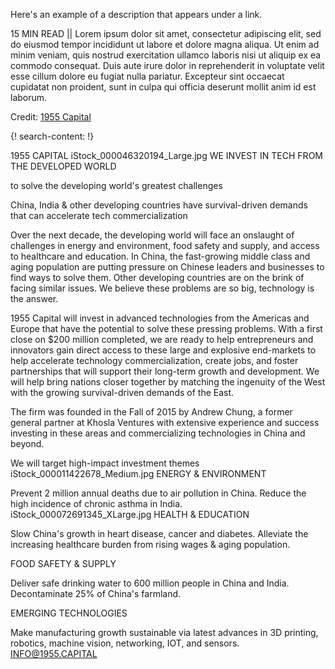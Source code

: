 Here's an example of a description that appears under a link.

15 MIN READ || Lorem ipsum dolor sit amet, consectetur adipiscing elit, sed do eiusmod tempor incididunt ut labore et dolore magna aliqua. Ut enim ad minim veniam, quis nostrud exercitation ullamco laboris nisi ut aliquip ex ea commodo consequat. Duis aute irure dolor in reprehenderit in voluptate velit esse cillum dolore eu fugiat nulla pariatur. Excepteur sint occaecat cupidatat non proident, sunt in culpa qui officia deserunt mollit anim id est laborum.

Credit: [1955 Capital](http://www.1955.capital/)

{! search-content: !}



1955 CAPITAL
iStock_000046320194_Large.jpg
WE INVEST IN TECH FROM THE DEVELOPED WORLD

to solve the developing world's greatest challenges

China, India & other developing countries have survival-driven demands that can accelerate tech commercialization

Over the next decade, the developing world will face an onslaught of challenges in energy and environment, food safety and supply, and access to healthcare and education. In China, the fast-growing middle class and aging population are putting pressure on Chinese leaders and businesses to find ways to solve them. Other developing countries are on the brink of facing similar issues. We believe these problems are so big, technology is the answer.

1955 Capital will invest in advanced technologies from the Americas and Europe that have the potential to solve these pressing problems. With a first close on $200 million completed, we are ready to help entrepreneurs and innovators gain direct access to these large and explosive end-markets to help accelerate technology commercialization, create jobs, and foster partnerships that will support their long-term growth and development. We will help bring nations closer together by matching the ingenuity of the West with the growing survival-driven demands of the East.

The firm was founded in the Fall of 2015 by Andrew Chung, a former general partner at Khosla Ventures with extensive experience and success investing in these areas and commercializing technologies in China and beyond.

We will target high-impact investment themes
iStock_000011422678_Medium.jpg
ENERGY &
ENVIRONMENT

Prevent 2 million annual deaths due to air pollution in China. Reduce the high incidence of chronic asthma in India.
iStock_000072691345_XLarge.jpg
HEALTH &
EDUCATION

Slow China's growth in heart disease, cancer and diabetes. Alleviate the increasing healthcare burden from rising wages & aging population.

FOOD SAFETY
& SUPPLY

Deliver safe drinking water to 600 million people in China and India. Decontaminate 25% of China's farmland.

EMERGING
TECHNOLOGIES

Make manufacturing growth sustainable via latest advances in 3D printing, robotics, machine vision, networking, IOT, and sensors.
INFO@1955.CAPITAL
